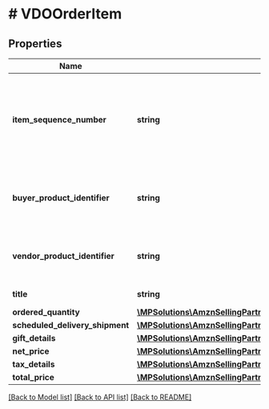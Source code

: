 # # VDOOrderItem

## Properties

Name | Type | Description | Notes
------------ | ------------- | ------------- | -------------
**item_sequence_number** | **string** | Numbering of the item on the purchase order. The first item will be 1, the second 2, and so on. |
**buyer_product_identifier** | **string** | Buyer&#39;s standard identification number (ASIN) of an item. | [optional]
**vendor_product_identifier** | **string** | The vendor selected product identification of the item. | [optional]
**title** | **string** | Title for the item. | [optional]
**ordered_quantity** | [**\MPSolutions\AmznSellingPartnerApi\Models\VendorDirectFulfillmentOrders\VDOItemQuantity**](VDOItemQuantity.md) |  |
**scheduled_delivery_shipment** | [**\MPSolutions\AmznSellingPartnerApi\Models\VendorDirectFulfillmentOrders\VDOScheduledDeliveryShipment**](VDOScheduledDeliveryShipment.md) |  | [optional]
**gift_details** | [**\MPSolutions\AmznSellingPartnerApi\Models\VendorDirectFulfillmentOrders\VDOGiftDetails**](VDOGiftDetails.md) |  | [optional]
**net_price** | [**\MPSolutions\AmznSellingPartnerApi\Models\VendorDirectFulfillmentOrders\VDOMoney**](VDOMoney.md) |  |
**tax_details** | [**\MPSolutions\AmznSellingPartnerApi\Models\VendorDirectFulfillmentOrders\VDOOrderItemTaxDetails**](VDOOrderItemTaxDetails.md) |  | [optional]
**total_price** | [**\MPSolutions\AmznSellingPartnerApi\Models\VendorDirectFulfillmentOrders\VDOMoney**](VDOMoney.md) |  | [optional]

[[Back to Model list]](../../README.md#models) [[Back to API list]](../../README.md#endpoints) [[Back to README]](../../README.md)
